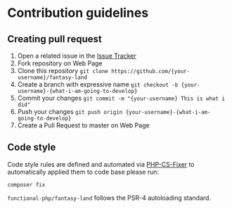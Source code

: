 # Contribution guidelines

## Creating pull request
1. Open a related issue in the [Issue Tracker](https://github.com/functional-php/fantasy-land/issues)
2. Fork repository on Web Page
3. Clone this repository `git clone https://github.com/{your-username}/fantasy-land`
4. Create a branch with expressive name `git checkout -b {your-username}-{what-i-am-going-to-develop}`
5. Commit your changes `git commit -m "{your-username} This is what i did"`
6. Push your changes `git push origin {your-username}-{what-i-am-going-to-develop}`
7. Create a Pull Request to master on Web Page

## Code style
Code style rules are defined and automated via [PHP-CS-Fixer](https://github.com/FriendsOfPHP/PHP-CS-Fixer) 
to automatically applied them to code base please run:
```
composer fix
```

`functional-php/fantasy-land` follows the PSR-4 autoloading standard.
